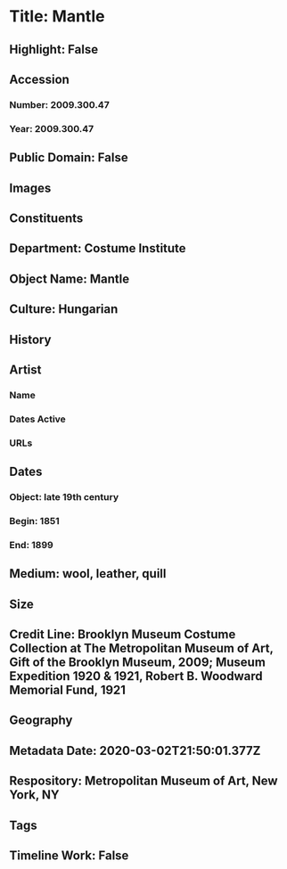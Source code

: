 # Title: Mantle
## Highlight: False
## Accession
### Number: 2009.300.47
### Year: 2009.300.47
## Public Domain: False
## Images
## Constituents
## Department: Costume Institute
## Object Name: Mantle
## Culture: Hungarian
## History
## Artist
### Name
### Dates Active
### URLs
## Dates
### Object: late 19th century
### Begin: 1851
### End: 1899
## Medium: wool, leather, quill
## Size
## Credit Line: Brooklyn Museum Costume Collection at The Metropolitan Museum of Art, Gift of the Brooklyn Museum, 2009; Museum Expedition 1920 & 1921, Robert B. Woodward Memorial Fund, 1921
## Geography
## Metadata Date: 2020-03-02T21:50:01.377Z
## Respository: Metropolitan Museum of Art, New York, NY
## Tags
## Timeline Work: False